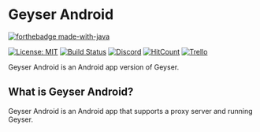 # Geyser Android

[![forthebadge made-with-java](https://ForTheBadge.com/images/badges/made-with-java.svg)](https://java.com/)

[![License: MIT](https://img.shields.io/badge/license-MIT-blue.svg)](LICENSE)
[![Build Status](https://ci.opencollab.dev/job/GeyserMC/job/GeyserAndroid/job/master/badge/icon)](https://ci.opencollab.dev/job/GeyserMC/job/GeyserAndroid/job/master/)
[![Discord](https://img.shields.io/discord/613163671870242838.svg?color=%237289da&label=discord)](http://discord.geysermc.org/)
[![HitCount](http://hits.dwyl.io/GeyserMC/GeyserAndroid.svg)](http://hits.dwyl.io/GeyserMC/GeyserAndroid)
[![Trello](https://img.shields.io/badge/trello-geyser--android-blue)](https://trello.com/b/pPJpl9dZ/geyser-android)

Geyser Android is an Android app version of Geyser.

## What is Geyser Android?
Geyser Android is an Android app that supports a proxy server and running Geyser.
